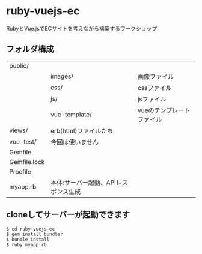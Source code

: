 # ruby-vuejs-ec

RubyとVue.jsでECサイトを考えながら構築するワークショップ

## フォルダ構成

||||
|:-----------|:------------|:------------|
|public/|
||images/|画像ファイル|
||css/|cssファイル|
||js/|jsファイル|
||vue-template/|vueのテンプレートファイル|
|views/|erb(html)ファイルたち|
|vue-test/|今回は使いません|
|Gemfile|
|Gemfile.lock|
|Procfile|
|myapp.rb|本体:サーバー起動、APIレスポンス生成|

## cloneしてサーバーが起動できます
```
$ cd ruby-vuejs-ec
$ gem install bundler
$ bundle install
$ ruby myapp.rb
```
